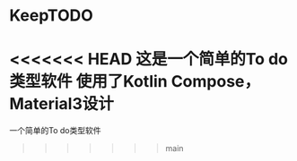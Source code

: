 # KeepTODO

<<<<<<< HEAD
这是一个简单的To do类型软件
使用了Kotlin Compose，Material3设计
=======
一个简单的To do类型软件
>>>>>>> main
